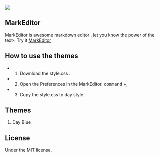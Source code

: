 ![](https://os.alipayobjects.com/rmsportal/VxvFxEdMRrpaliU.png)
## MarkEditor
MarkEditor is awesome markdown editor , let you know the power of the text~
Try it  [MarkEditor](http://markeditor.com/app/markeditor)

## How to use the themes 
- 1. Download the style.css .
- 2. Open the Preferences in the MarkEditor.   <kbd>command</kbd> +<kdb>,<kdb>
- 3. Copy the style.css to day style.
## Themes
1. Day Blue 

## License
Under the MIT license.
